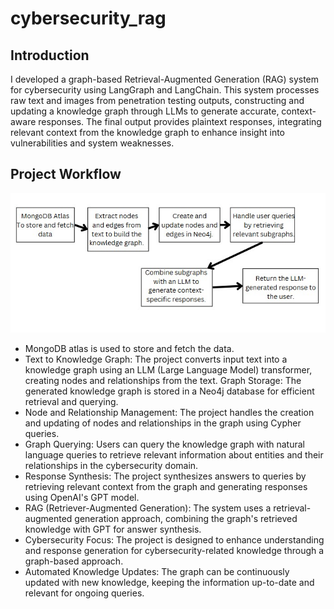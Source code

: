# cybersecurity_rag

## Introduction
I developed a graph-based Retrieval-Augmented Generation (RAG) system for cybersecurity using LangGraph and LangChain. This system processes raw text and images from penetration testing outputs, constructing and updating a knowledge graph through LLMs to generate accurate, context-aware responses. The final output provides plaintext responses, integrating relevant context from the knowledge graph to enhance insight into vulnerabilities and system weaknesses.

## Project Workflow
![Project Flow](https://github.com/lakshmishreea122003/cybersecurity_rag/blob/main/flowcharts/Screenshot%202024-11-14%20084524.jpg)

- MongoDB atlas is used to store and fetch the data.
- Text to Knowledge Graph: The project converts input text into a knowledge graph using an LLM (Large Language Model) transformer, creating nodes and relationships from the text.
Graph Storage: The generated knowledge graph is stored in a Neo4j database for efficient retrieval and querying.
- Node and Relationship Management: The project handles the creation and updating of nodes and relationships in the graph using Cypher queries.
- Graph Querying: Users can query the knowledge graph with natural language queries to retrieve relevant information about entities and their relationships in the cybersecurity domain.
- Response Synthesis: The project synthesizes answers to queries by retrieving relevant context from the graph and generating responses using OpenAI's GPT model.
- RAG (Retriever-Augmented Generation): The system uses a retrieval-augmented generation approach, combining the graph's retrieved knowledge with GPT for answer synthesis.
- Cybersecurity Focus: The project is designed to enhance understanding and response generation for cybersecurity-related knowledge through a graph-based approach.
- Automated Knowledge Updates: The graph can be continuously updated with new knowledge, keeping the information up-to-date and relevant for ongoing queries.


